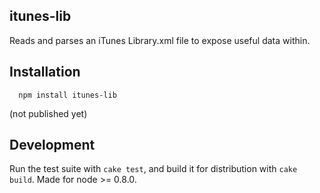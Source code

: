 ## itunes-lib

Reads and parses an iTunes Library.xml file to expose useful data within.

## Installation

```
  npm install itunes-lib
```
(not published yet)

## Development

Run the test suite with `cake test`, and build it for distribution with `cake build`. Made for node >= 0.8.0.
